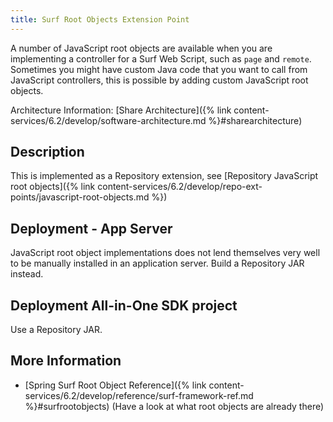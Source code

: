 ```yaml
---
title: Surf Root Objects Extension Point
---
```


A number of JavaScript root objects are available when you are implementing a controller for a Surf Web Script, such 
as `page` and `remote`. Sometimes you might have custom Java code that you want to call from JavaScript controllers, 
this is possible by adding custom JavaScript root objects.

Architecture Information: [Share Architecture]({% link content-services/6.2/develop/software-architecture.md %}#sharearchitecture)

## Description

This is implemented as a Repository extension, see 
[Repository JavaScript root objects]({% link content-services/6.2/develop/repo-ext-points/javascript-root-objects.md %})

## Deployment - App Server

JavaScript root object implementations does not lend themselves very well to be manually installed in an application server. 
Build a Repository JAR instead.

## Deployment All-in-One SDK project

Use a Repository JAR.

## More Information

* [Spring Surf Root Object Reference]({% link content-services/6.2/develop/reference/surf-framework-ref.md %}#surfrootobjects) (Have a look at what root objects are already there)
